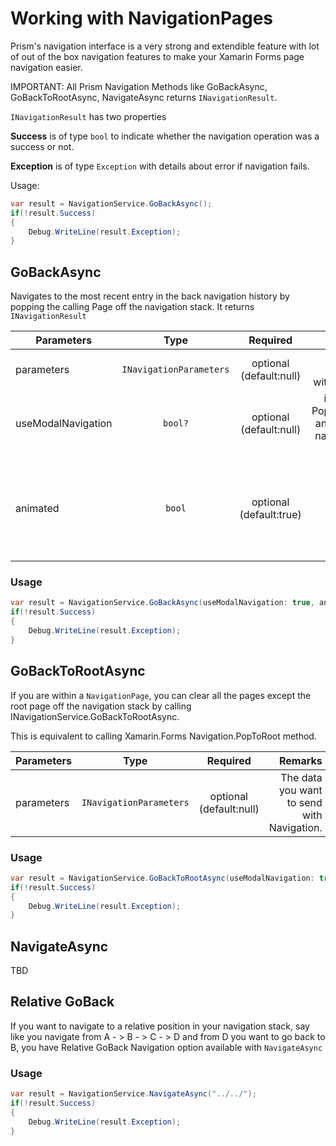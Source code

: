 # Working with NavigationPages

Prism's navigation interface is a very strong and extendible feature with lot of out of the box navigation features to make your Xamarin Forms page navigation easier.

IMPORTANT: All Prism Navigation Methods like GoBackAsync, GoBackToRootAsync, NavigateAsync returns `INavigationResult`.

`INavigationResult` has two properties

**Success** is of type `bool` to indicate whether the navigation operation was a success or not.

**Exception** is of type `Exception` with details about error if navigation fails.

Usage:
```cs
var result = NavigationService.GoBackAsync();
if(!result.Success)
{
    Debug.WriteLine(result.Exception);
}
```


## GoBackAsync

Navigates to the most recent entry in the back navigation history by popping the calling Page off the navigation stack.
It returns `INavigationResult`

| Parameters         | Type          | Required | Remarks   |
| ------------------ |:-------------:|:-------------:| ---------:|
| parameters | `INavigationParameters` | optional (default:null)  | The data you want to send with Navigation.|
| useModalNavigation | `bool?`    | optional (default:null)      | if **true**, it uses PopModalAsync and if **false**, the navigation uses PopAsync |
| animated | `bool` | optional (default:true)  | if **true**, page transition is done with animation, if **false**, the transition will not use animation|

### Usage

```cs
var result = NavigationService.GoBackAsync(useModalNavigation: true, animated: false);
if(!result.Success)
{
    Debug.WriteLine(result.Exception);
}
```


## GoBackToRootAsync

If you are within a `NavigationPage`, you can clear all the pages except the root page off the navigation stack by calling
INavigationService.GoBackToRootAsync.

This is equivalent to calling Xamarin.Forms Navigation.PopToRoot method.

| Parameters         | Type          | Required | Remarks   |
| ------------------ |:-------------:|:-------------:| ---------:|
| parameters | `INavigationParameters` | optional (default:null)  | The data you want to send with Navigation.|

### Usage

```cs
var result = NavigationService.GoBackToRootAsync(useModalNavigation: true, animated: false);
if(!result.Success)
{
    Debug.WriteLine(result.Exception);
}
```

## NavigateAsync

TBD

## Relative GoBack

If you want to navigate to a relative position in your navigation stack, say like you navigate from A - > B - > C - > D
and from D you want to go back to B, you have Relative GoBack Navigation option available with `NavigateAsync`

### Usage

```cs
var result = NavigationService.NavigateAsync("../../");
if(!result.Success)
{
    Debug.WriteLine(result.Exception);
}
```
